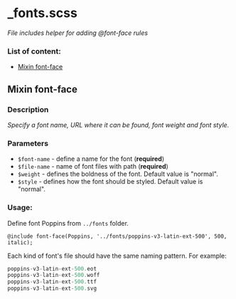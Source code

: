 # _fonts.scss
_File includes helper for adding @font-face rules_

### List of content:

- [Mixin font-face](#mixin-font-face)

## Mixin font-face

### Description
_Specify a font name, URL where it can be found, font weight and font style._

### Parameters
- `$font-name` - define a name for the font (**required**)
- `$file-name` - name of font files with path (**required**)
- `$weight` - defines the boldness of the font. Default value is "normal".
- `$style` - defines how the font should be styled. Default value is "normal".

### Usage: 

Define font Poppins from `../fonts` folder. 

```
@include font-face(Poppins, '../fonts/poppins-v3-latin-ext-500', 500, italic);
```
Each kind of font's file should have the same naming pattern. For example: 
```javascript
poppins-v3-latin-ext-500.eot
poppins-v3-latin-ext-500.woff
poppins-v3-latin-ext-500.ttf
poppins-v3-latin-ext-500.svg
```